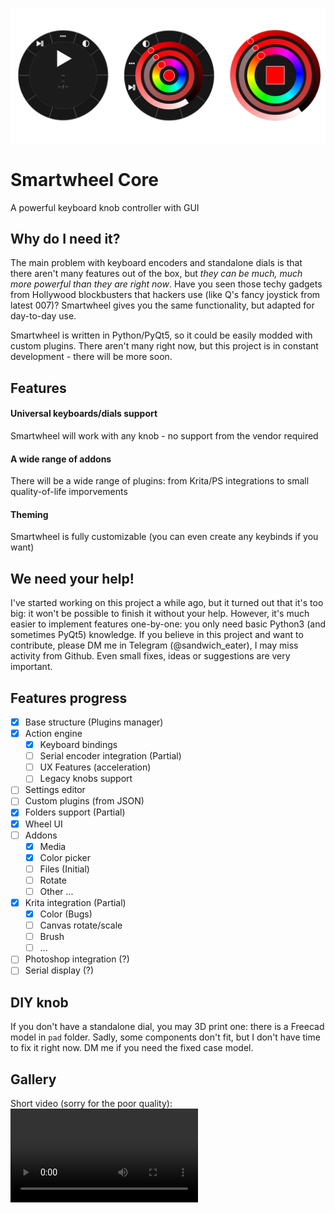 ![smartwheel core](/extra/banner.png)

# Smartwheel Core

A powerful keyboard knob controller with GUI

## Why do I need it?

The main problem with keyboard encoders and standalone dials is that there aren't many features out of the box, but *they can be much, much more powerful than they are right now*. Have you seen those techy gadgets from Hollywood blockbusters that hackers use (like Q's fancy joystick from latest 007)? Smartwheel gives you the same functionality, but adapted for day-to-day use.

Smartwheel is written in Python/PyQt5, so it could be easily modded with custom plugins. There aren't many right now, but this project is in constant development - there will be more soon.

## Features

#### Universal keyboards/dials support

Smartwheel will work with any knob - no support from the vendor required

#### A wide range of addons

There will be a wide range of plugins: from Krita/PS integrations to small quality-of-life imporvements

#### Theming

Smartwheel is fully customizable (you can even create any keybinds if you want)

## We need your help!

I've started working on this project a while ago, but it turned out that it's too big: it won't be possible to finish it without your help. However, it's much easier to implement features one-by-one: you only need basic Python3 (and sometimes PyQt5) knowledge. If you believe in this project and want to contribute, please DM me in Telegram (@sandwich_eater), I may miss activity from Github. Even small fixes, ideas or suggestions are very important.

## Features progress

- [x] Base structure (Plugins manager)
- [x] Action engine
  - [x] Keyboard bindings
  - [ ] Serial encoder integration (Partial)
  - [ ] UX Features (acceleration)
  - [ ] Legacy knobs support
- [ ] Settings editor
- [ ] Custom plugins (from JSON)
- [x] Folders support (Partial)
- [x] Wheel UI
- [ ] Addons
  - [x] Media
  - [x] Color picker
  - [ ] Files (Initial)
  - [ ] Rotate
  - [ ] Other ...
- [x] Krita integration (Partial)
  - [x] Color (Bugs)
  - [ ] Canvas rotate/scale
  - [ ] Brush
  - [ ] ...
- [ ] Photoshop integration (?)
- [ ] Serial display (?)

## DIY knob

If you don't have a standalone dial, you may 3D print one: there is a Freecad model in `pad` folder. Sadly, some components don't fit, but I don't have time to fix it right now. DM me if you need the fixed case model.

## Gallery

Short video (sorry for the poor quality): ![smartwheel.mp4](https://github.com/enaix/smartwheel-core/raw/master/extra/smartwheel.mp4)
